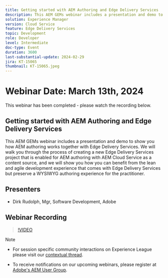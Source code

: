 ```yaml
---
title: Getting started with AEM Authoring and Edge Delivery Services
description: This AEM GEMs webinar includes a presentation and demo to show you how AEM authoring works together with Edge Delivery Services. We will walk you through the process of creating a new Edge Delivery Services project that is enabled for AEM authoring with AEM Cloud Service as a content source, and we will show you how you can benefit from the lean and agile development experience that comes with Edge Delivery Services but preserve a WYSIWYG authoring experience for the practitioner.
solution: Experience Manager
version: Cloud Service
feature: Edge Delivery Services
topic: Development
role: Developer
level: Intermediate
doc-type: Event
duration: 3600
last-substantial-update: 2024-02-29
jira: KT-15065
thumbnail: KT-15065.jpeg
---
```

# Webinar Date: March 13th, 2024

This webinar has been completed - please watch the recording below.

## Getting started with AEM Authoring and Edge Delivery Services

This AEM GEMs webinar includes a presentation and demo to show you how AEM authoring works together with Edge Delivery Services. We will walk you through the process of creating a new Edge Delivery Services project that is enabled for AEM authoring with AEM Cloud Service as a content source, and we will show you how you can benefit from the lean and agile development experience that comes with Edge Delivery Services but preserve a WYSIWYG authoring experience for the practitioner.

## Presenters

* Dirk Rudolph, Mgr, Software Development, Adobe

## Webinar Recording

>[!VIDEO](https://video.tv.adobe.com/v/3427919/)

>[!NOTE]
> 
>* For session specific community interactions on Experience League please visit our [contextual thread](https://adobe.ly/3uIj6D7).
>
>* To receive notifications on our upcoming webinars, please register at [Adobe's AEM User Group](https://aem-augs.adobe.com/).

